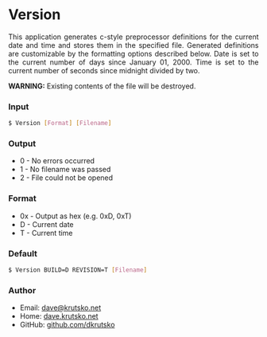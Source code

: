 # Version

<p align="justify">This application generates c-style preprocessor definitions for the current date and time and stores them in the specified file. Generated definitions are customizable by the formatting options described below. Date is set to the current number of days since January 01, 2000. Time is set to the current number of seconds since midnight divided by two.</p>

**WARNING:** Existing contents of the file will be destroyed.

### Input
```bash
$ Version [Format] [Filename]
```

### Output
* 0 - No errors occurred
* 1 - No filename was passed
* 2 - File could not be opened

### Format
* 0x - Output as hex (e.g. 0xD, 0xT)
* D  - Current date
* T  - Current time

### Default
```bash
$ Version BUILD=D REVISION=T [Filename]
```

### Author
* Email: <dave@krutsko.net>
* Home: [dave.krutsko.net](http://dave.krutsko.net)
* GitHub: [github.com/dkrutsko](https://github.com/dkrutsko)